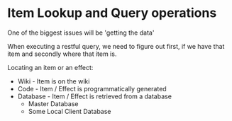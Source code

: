 # Item Lookup and Query operations

One of the biggest issues will be 'getting the data'

When executing a restful query, we need to figure out first, if we have that item and secondly where that item is.

Locating an item or an effect:

-   Wiki - Item is on the wiki
-   Code - Item / Effect is programmatically generated
-   Database - Item / Effect is retrieved from a database
    -   Master Database
    -   Some Local Client Database
